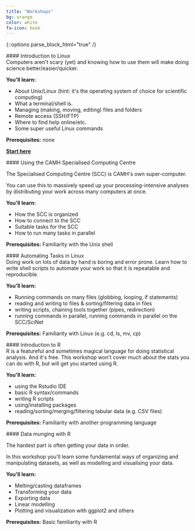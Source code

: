 ```yaml
---
title: "Workshops"
bg: orange
color: white 
fa-icon: book 
---
```


{::options parse_block_html="true" /}

<div class="card">
<div class="card-title">
#### Introduction to Linux
</div>

<div class="card-body">
Computers aren't scary (yet) and knowing how to use them will make doing
science better/easier/quicker.

**You'll learn:** 

 - About Unix/Linux (hint: it's the operating system of choice for scientific computing)
 - What a terminal/shell is. 
 - Managing (making, moving, editing) files and folders
 - Remote access (SSH/FTP)
 - Where to find help online/etc.
 - Some super useful Linux commands

**Prerequisites:** none

**[Start here](/workshops/linux-intro.html)**
</div>
</div>

<div class="card">
<div class="card-title">
#### Using the CAMH Specialised Computing Centre
</div>
<div class="card-body">

The Specialised Computing Centre (SCC) is CAMH's own super-computer.

You can use this to massively speed up your processing-intensive analyses by
distributing your work across many computers at once.

**You'll learn:**
 
  - How the SCC is organized
  - How to connect to the SCC
  - Suitable tasks for the SCC
  - How to run many tasks in parallel 

**Prerequisites:** Familiarity with the Unix shell

</div>
</div>

<div class="card">
<div class="card-title">
#### Automating Tasks in Linux
</div>
<div class="card-body">
Doing work on lots of data by hand is boring and error prone. Learn how to
write shell scripts to automate your work so that it is repeatable and
reproducible. 

**You'll learn:** 

 - Running commands on many files (globbing, looping, if statements)
 - reading and writing to files & sorting/filtering data in files
 - writing scripts, chaining tools together (pipes, redirection)
 - running commands in parallel, running commands in parallel on the SCC/SciNet

**Prerequisites:** Familiarity with Linux (e.g. cd, ls, mv, cp)
</div>
</div>


<div class="card">
<div class="card-title">
#### Introduction to R
</div>
<div class="card-body">
R is a featureful and sometimes magical language for doing statistical
analysis. And it's free. This workshop won't cover much about the stats you can
do with R, but will get you started using R. 

**You'll learn:** 

 - using the Rstudio IDE
 - basic R syntax/commands
 - writing R scripts
 - using/installing packages
 - reading/sorting/merging/filtering tabular data (e.g. CSV files)

**Prerequisites:** Familiarity with another programming language
</div>
</div>


<div class="card">
<div class="card-title">
#### Data munging with R
</div>
<div class="card-body">

The hardest part is often getting your data in order. 

In this workshop you'll learn some fundamental ways of organizing and
manipulating datasets, as well as modelling and visualising your data. 

**You'll learn:**
  
  - Melting/casting dataframes
  - Transforming your data
  - Exporting data
  - Linear modelling 
  - Plotting and visualization with ggplot2 and others

**Prerequisites:** Basic familiarity with R

</div>
</div>

